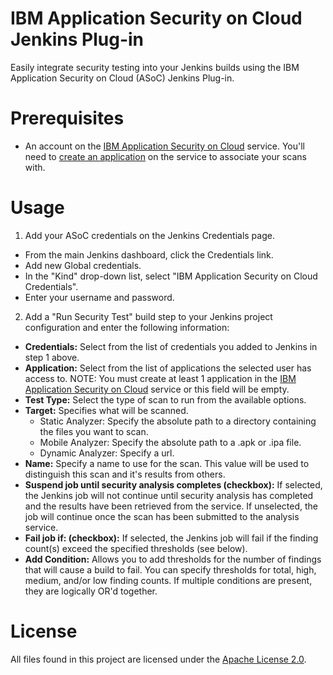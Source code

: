 # IBM Application Security on Cloud Jenkins Plug-in

Easily integrate security testing into your Jenkins builds using the IBM Application Security on Cloud (ASoC) Jenkins Plug-in.

# Prerequisites

- An account on the [IBM Application Security on Cloud](https://appscan.ibmcloud.com) service. You'll need to [create an application](http://www.ibm.com/support/knowledgecenter/SSYJJF_1.0.0/ApplicationSecurityonCloud/ent_create_application.html) on the service to associate your scans with.

# Usage

1. Add your ASoC credentials on the Jenkins Credentials page.
  - From the main Jenkins dashboard, click the Credentials link.
  - Add new Global credentials.
  - In the "Kind" drop-down list, select "IBM Application Security on Cloud Credentials".
  - Enter your username and password.
  
2. Add a "Run Security Test" build step to your Jenkins project configuration and enter the following information:
  - <b>Credentials:</b> Select from the list of credentials you added to Jenkins in step 1 above.
  - <b>Application:</b> Select from the list of applications the selected user has access to. NOTE: You must create at least 1 application in the [IBM Application Security on Cloud](https://appscan.ibmcloud.com) service or this field will be empty.
  - <b>Test Type:</b> Select the type of scan to run from the available options.
  - <b>Target:</b> Specifies what will be scanned.
    - Static Analyzer: Specify the absolute path to a directory containing the files you want to scan.
    - Mobile Analyzer: Specify the absolute path to a .apk or .ipa file.
    - Dynamic Analyzer: Specify a url.
  - <b>Name:</b> Specify a name to use for the scan. This value will be used to distinguish this scan and it's results from others.
  - <b>Suspend job until security analysis completes (checkbox):</b> If selected, the Jenkins job will not continue until security analysis has completed and the results have been retrieved from the service. If unselected, the job will continue once the scan has been submitted to the analysis service.
  - <b>Fail job if: (checkbox):</b> If selected, the Jenkins job will fail if the finding count(s) exceed the specified thresholds (see below).
  - <b>Add Condition:</b> Allows you to add thresholds for the number of findings that will cause a build to fail. You can specify thresholds for total, high, medium, and/or low finding counts. If multiple conditions are present, they are logically OR'd together.

# License

All files found in this project are licensed under the [Apache License 2.0](LICENSE).
